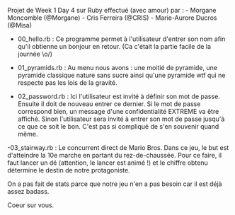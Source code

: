 Projet de Week 1 Day 4 sur Ruby effectué (avec amour) par :
	- Morgane Moncomble (@Morgane)
	- Cris Ferreira (@CRIS)
	- Marie-Aurore Ducros (@Misa)

- 00_hello.rb :
	Ce programme permet à l'utilisateur d'entrer son nom afin qu'il obtienne un bonjour en retour.
	(Ca c'était la partie facile de la journée \o/)

- 01_pyramids.rb :
	Au menu nous avons : une moitié de pyramide, une pyramide classique nature sans sucre ainsi qu'une pyramide wtf qui ne respecte pas les lois de la gravité.

- 02_password.rb :
	Ici l'utilisateur est invité à définir son mot de passe. Ensuite il doit de nouveau entrer ce dernier. Si le mot de passe correspond bien, un message d'une confidentialité EXTREME va être affiché. Sinon l'utilisateur sera invité à entrer son mot de passe jusqu'à ce que ce soit le bon. C'est pas si compliqué de s'en souvenir quand même.

-03_stairway.rb :
	Le concurrent direct de Mario Bros. Dans ce jeu, le but est d'atteindre la 10e marche en partant du rez-de-chaussée. Pour ce faire, il faut lancer un dé (attention, le lancer est animé !) et le chiffre obtenu détermine le destin de notre protagoniste. 

On a pas fait de stats parce que notre jeu n'en a pas besoin car il est déjà assez badass.

Coeur sur vous.